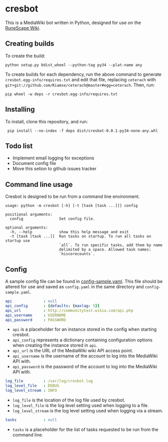 cresbot
=======

This is a MediaWiki bot written in Python, designed for use on the [RuneScape Wiki](http://runescape.wikia.com/wiki/RuneScape_Wiki).

## Creating builds
To create the build:
```
python setup.py bdist_wheel --python-tag py34 --plat-name any
```

To create builds for each dependency, run the above command to generate `cresbot.egg-info/requires.txt` and edit that file, replacing `ceterach` with `git+git://github.com/Riamse/ceterach@master#egg=ceterach`. Then, run:
```
pip wheel -w deps -r cresbot.egg-info/requires.txt
```

## Installing
To install, clone this repository, and run:
```
 pip install --no-index -f deps dist/cresbot-0.0.1-py34-none-any.whl
```

## Todo list

* Implement email logging for exceptions
* Document config file
* Move this setion to github issues tracker

## Command line usage
Cresbot is designed to be run from a command line environment.
```
usage: python -m cresbot [-h] [-t [task [task ...]]] config

positional arguments:
  config                Set config file.

optional arguments:
  -h, --help            show this help message and exit
  -t [task [task ...]]  Run tasks on startup. To run all tasks on startup use
                        `all`. To run specific tasks, add them by name
                        delimited by a space. Allowed task names:
                        `hiscorecounts`.
```

## Config
A sample config file can be found in [config-sample.yaml](https://github.com/onei/cresbot/blob/master/config-sample.yaml). This file should be altered for use and saved as `config.yaml` in the same directory and `config-sample.yaml`.
```yaml
api              : null
api_config       : {defaults: {maxlag: 5}}
api_url          : http://communitytest.wikia.com/api.php
api_username     : USERNAME
api_password     : PASSWORD
```
* `api` is a placeholder for an instance stored in the config when starting cresbot.
* `api_config` represents a dictionary containing configuration options when creating the instance stored in `api`.
* `api_url` is the URL of the MediaWiki wiki API access point.
* `api_username` is the username of the account to log into the MediaWiki API with.
* `api_password` is the password of the account to log into the MediaWiki API with.

```yaml
log_file         : /var/log/cresbot.log
log_level_file   : DEBUG
log_level_stream : INFO
```
* `log_file` is the location of the log file used by cresbot.
* `log_level_file` is the log level setting used when logging to a file.
* `log_level_stream` is the log level setting used when logging via a stream.

```yaml
tasks            : null
```
* `tasks` is a placeholder for the list of tasks requested to be run from the command line.
 
